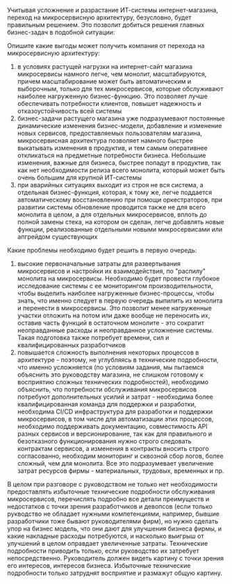 Учитывая усложнение и разрастание ИТ-системы интернет-магазина, переход на микросервисную архитектуру, безусловно, будет правильным решением. Это позволит добиться решения главных бизнес-задач в подобной ситуации:

Опишите какие выгоды может получить компания от перехода на микросервисную архитектуру:

1) в условиях растущей нагрузки на интернет-сайт магазина микросервисы намного легче, чем монолит, масштабируются, причем масштабирование может быть автоматическим и выборочным, только для тех микросервисов, которые обслуживают наиболее нагруженную бизнес-функцию. Это позволяет лучше обеспечивать потребности клиентов, повышет надежность и отказоустойчивость всей системы
2) бизнес-задачи растущего магазина уже подразумевают постоянные динамические изменения бизнес-модели, добавление и изменение новых сервисов, предоставляемых пользователям магазина, микросервисная архитектура позволяет намного быстрее выкатывать изменения в продуктив, и тем самым оперативнее откликаться на предметные потребности бизнеса. Небольшие изменения, важные для бизнеса, быстрее попадут в продуктив, так как нет необходимости релиза всего монолита, который может быть очень большим для крупной ИТ-системы
3) при аварийных ситуациях выходит из строя не вся система, а отдельная бизнес-функция, которая, к тому же, легче поддается автоматическому восстановлению при помощи оркестраторов, при развитии системы обновление проводится также не для всего монолита в целом, а для отдельных микросервисов, вплоть до полной замены стека, на котором он сделан, легче добавлять новые функции, реализованные отдельными новыми микросервисами или апгрейдом существующих

Какие проблемы необходимо будет решить в первую очередь:

1) высокие первоначальные затраты для развертывания микросервисов и настройки их взаимодействия, по "распилу" монолита на микросервисы. Необходимо будет провести глубокое исследование системы с ее мониторингом производительности, чтобы выделить наиболее нагруженные бизнес-процессы, чтобы знать, что именно следует в первую очередь выпилить из монолита и перенести в микросервисы. Это позволит менее нагруженные участки отложить на потом или даже вообще не переносить их, оставив часть функций в остаточном монолите - это сократит неоправданные расходы и неоправданное усложнение системы. Такая подготовка также потребует времени, сил и квалифицированных разработчиков
2) повышается сложность выполнения некоторых процессов в архитектуре - поэтому, не углубляясь в технические подробности, что именно усложняется (по условиям задания, мы пытаемся объяснить это руководству магазина, не слишком готовому к восприятию сложных технических подробностей), необходимо объяснить, что потребности обслуживания микросервисов потребуют дополнительных усилий и затрат - необходима более квалифицированная команда для поддержки и разработки, необходима CI/CD инфраструктура для разработки и поддержки микросервисов, в том числе для автоматизации этих процессов, необходимо поддерживать документацию, совместимость API разных сервисов и версионирование, так как для правильного и безотказного функционирования нужно строго следовать контрактам сервисов, а изменения в контракты вносить строго согласованно, необходим мониторинг и сквозной сбор логов, более сложный, чем для монолита. Все это подразумевает увеличение затрат ресурсов фирмы - материальных, трудовых, временных и пр.

В целом при разговоре с руководством не только нет необходимости предоставлять избыточные технические подробности обслуживания микросервисов, перечислять подробно все детали преимуществ и недостатков с точки зрения разработчиков и девопсов (если только рукводство не обладает нужными компетенциями, например, бывшие разработчики тоже бывают руководителями фирм), но нужно сделать упор на бизнес модель, что они дают для улучшения бизнеса фирмы, и какие накладные расходы потребуются, и насколько выигрыш от улучшений в целом оправдает увеличенные затраты. Технические подробности приводить только, если руководство их затребует непосредственно. Руководитель должен видеть картину с точки зрения его интересов, интересов бизнеса. Избыточные технические подробности только затруднят восприятие и размажут общую картину.


